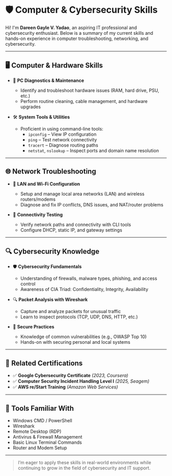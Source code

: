 # 🛡️ Computer & Cybersecurity Skills

Hi! I'm **Dareen Gayle V. Yadao**, an aspiring IT professional and cybersecurity enthusiast. Below is a summary of my current skills and hands-on experience in computer troubleshooting, networking, and cybersecurity.

---

## 🖥️ Computer & Hardware Skills

- 🔧 **PC Diagnostics & Maintenance**
  - Identify and troubleshoot hardware issues (RAM, hard drive, PSU, etc.)
  - Perform routine cleaning, cable management, and hardware upgrades

- 🛠️ **System Tools & Utilities**
  - Proficient in using command-line tools:
    - `ipconfig` – View IP configuration
    - `ping` – Test network connectivity
    - `tracert` – Diagnose routing paths
    - `netstat`, `nslookup` – Inspect ports and domain name resolution

---

## 🌐 Network Troubleshooting

- 📡 **LAN and Wi-Fi Configuration**
  - Setup and manage local area networks (LAN) and wireless routers/modems
  - Diagnose and fix IP conflicts, DNS issues, and NAT/router problems

- 🔌 **Connectivity Testing**
  - Verify network paths and connectivity with CLI tools
  - Configure DHCP, static IP, and gateway settings

---

## 🔍 Cybersecurity Knowledge

- 🛡️ **Cybersecurity Fundamentals**
  - Understanding of firewalls, malware types, phishing, and access control
  - Awareness of CIA Triad: Confidentiality, Integrity, Availability

- 🔍 **Packet Analysis with Wireshark**
  - Capture and analyze packets for unusual traffic
  - Learn to inspect protocols (TCP, UDP, DNS, HTTP, etc.)

- 🔐 **Secure Practices**
  - Knowledge of common vulnerabilities (e.g., OWASP Top 10)
  - Hands-on with securing personal and local systems

---

## 📜 Related Certifications

- ✅ **Google Cybersecurity Certificate** *(2023, Coursera)*
- ✅ **Computer Security Incident Handling Level I** *(2025, Seagem)*
- ✅ **AWS re/Start Training** *(Amazon Web Services)*

---

## 🧩 Tools Familiar With

- Windows CMD / PowerShell  
- Wireshark  
- Remote Desktop (RDP)  
- Antivirus & Firewall Management  
- Basic Linux Terminal Commands  
- Router and Modem Setup

---

> I’m eager to apply these skills in real-world environments while continuing to grow in the field of cybersecurity and IT support.

